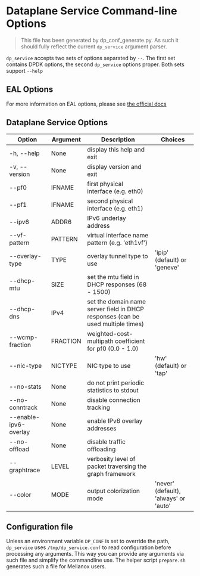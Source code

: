 # Dataplane Service Command-line Options
> This file has been generated by dp_conf_generate.py. As such it should fully reflect the current `dp_service` argument parser.

`dp_service` accepts two sets of options separated by `--`. The first set contains DPDK options, the second `dp_service` options proper. Both sets support `--help`

## EAL Options
For more information on EAL options, please see [the official docs](https://doc.dpdk.org/guides/linux_gsg/linux_eal_parameters.html)

## Dataplane Service Options
| Option | Argument | Description | Choices |
|--------|----------|-------------|---------|
| -h, --help | None | display this help and exit |  |
| -v, --version | None | display version and exit |  |
| --pf0 | IFNAME | first physical interface (e.g. eth0) |  |
| --pf1 | IFNAME | second physical interface (e.g. eth1) |  |
| --ipv6 | ADDR6 | IPv6 underlay address |  |
| --vf-pattern | PATTERN | virtual interface name pattern (e.g. 'eth1vf') |  |
| --overlay-type | TYPE | overlay tunnel type to use | 'ipip' (default) or 'geneve' |
| --dhcp-mtu | SIZE | set the mtu field in DHCP responses (68 - 1500) |  |
| --dhcp-dns | IPv4 | set the domain name server field in DHCP responses (can be used multiple times) |  |
| --wcmp-fraction | FRACTION | weighted-cost-multipath coefficient for pf0 (0.0 - 1.0) |  |
| --nic-type | NICTYPE | NIC type to use | 'hw' (default) or 'tap' |
| --no-stats | None | do not print periodic statistics to stdout |  |
| --no-conntrack | None | disable connection tracking |  |
| --enable-ipv6-overlay | None | enable IPv6 overlay addresses |  |
| --no-offload | None | disable traffic offloading |  |
| --graphtrace | LEVEL | verbosity level of packet traversing the graph framework |  |
| --color | MODE | output colorization mode | 'never' (default), 'always' or 'auto' |

## Configuration file
Unless an environment variable `DP_CONF` is set to override the path, `dp_service` uses `/tmp/dp_service.conf` to read configuration before processing any arguments.
This way you can provide any arguments via such file and simplify the commandline use. The helper script `prepare.sh` generates such a file for Mellanox users.
